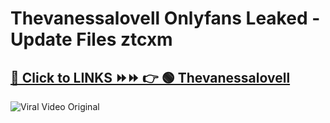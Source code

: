 
 # Thevanessalovell Onlyfans Leaked - Update Files ztcxm

## <h2><a href="https://clipsfans.com/Thevanessalovell&ref=git">🔗 Click to LINKS ⏩⏩ 👉 🟢 Thevanessalovell </a></h2>

<a href="https://clipsfans.com/Thevanessalovell&ref=git" rel="nofollow" data-target="animated-image.originalLink"><img src="https://i.ibb.co.com/xMMVF88/686577567.gif" alt="Viral Video Original" style="max-width: 100%; display: inline-block;" data-target="animated-image.originalImage"></a>

